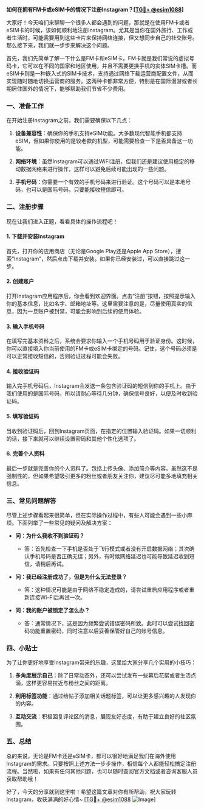 **如何在拥有FM卡或eSIM卡的情况下注册Instagram？[[TG💪+ @esim1088](https://t.me/s/esim1088)]**

大家好！今天咱们来聊聊一个很多人都会遇到的问题，那就是在使用FM卡或者eSIM卡的时候，该如何顺利地注册Instagram。尤其是当你在国外旅行、工作或者生活时，可能需要用到这些卡片来保持网络连接，但又想同步自己的社交账号。那么接下来，我们就一步步来解决这个问题。

首先，我们先简单了解一下什么是FM卡和eSIM卡。FM卡就是我们常说的虚拟号码卡，它可以在不同的国家和地区使用，并且不需要更换手机的实体SIM卡槽。而eSIM卡则是一种嵌入式的SIM卡技术，支持通过网络下载运营商配置文件，从而实现随时随地切换运营商的服务。这两种卡都非常方便，特别是在国际漫游或者长期居住国外的情况下，能够帮助我们节省不少费用。

### **一、准备工作**

在开始注册Instagram之前，我们需要确保以下几点：

1. **设备兼容性**：确保你的手机支持eSIM功能。大多数现代智能手机都支持eSIM，但如果你使用的是较老款的机型，可能需要检查一下是否具备这一功能。
   
2. **网络环境**：虽然Instagram可以通过WiFi注册，但我们还是建议使用稳定的移动数据网络来进行操作，这样可以避免后续可能出现的一些问题。

3. **手机号码**：你需要一个有效的手机号码来进行验证。这个号码可以是本地号码，也可以是国际号码，只要能接收短信即可。

### **二、注册步骤**

现在让我们进入正题，看看具体的操作流程吧！

#### **1. 下载并安装Instagram**

首先，打开你的应用商店（无论是Google Play还是Apple App Store），搜索“Instagram”，然后点击下载并安装。如果你已经安装过，可以直接跳过这一步。

#### **2. 创建账户**

打开Instagram应用程序后，你会看到欢迎界面。点击“注册”按钮，按照提示输入你的基本信息，比如名字、邮箱地址等。这里需要注意的是，尽量使用真实的信息，因为一旦账户被封禁，可能会影响到后续的使用体验。

#### **3. 输入手机号码**

在填写完基本资料之后，系统会要求你输入一个手机号码用于验证身份。这时候，你可以直接填入你当前使用的FM卡或eSIM卡绑定的号码。记住，这个号码必须是可以正常接收短信的，否则验证过程可能会失败。

#### **4. 接收验证码**

输入完手机号码后，Instagram会发送一条包含验证码的短信到你的手机上。由于我们使用的是国际号码，所以请耐心等待几分钟，确保信号良好，以便及时收到验证码。

#### **5. 填写验证码**

当收到验证码后，回到Instagram页面，在指定的位置输入验证码。如果一切顺利的话，接下来就可以继续设置密码和其他个性化选项了。

#### **6. 完善个人资料**

最后一步就是完善你的个人资料了。包括上传头像、添加简介等内容。虽然这不是强制性的，但如果希望吸引更多的粉丝或者朋友关注你，建议尽可能多地填充相关信息。

### **三、常见问题解答**

尽管上述步骤看起来很简单，但在实际操作过程中，有些人可能会遇到一些小麻烦。下面列举了一些常见的疑问及解决方案：

- **问：为什么我收不到验证码？**
  - 答：首先检查一下手机是否处于飞行模式或者没有开启数据网络；其次确认手机号码是否正确无误；另外，有时候网络延迟也可能导致延迟收到短信，请稍后再试。

- **问：我已经注册成功了，但是为什么无法登录？**
  - 答：这种情况可能是由于网络不稳定造成的，请尝试重启应用程序或者重新连接Wi-Fi后再试一次。

- **问：我的账户被锁定了怎么办？**
  - 答：通常情况下，这是因为频繁尝试错误密码所致。此时可以尝试找回密码功能重置密码，同时注意以后妥善保管好自己的账号信息。

### **四、小贴士**

为了让你更好地享受Instagram带来的乐趣，这里给大家分享几个实用的小技巧：

1. **多角度展示自己**：除了日常动态外，还可以尝试发布一些幕后花絮或者生活点滴，这样更容易拉近与粉丝之间的距离。
   
2. **利用标签功能**：通过给帖子添加相关话题标签，可以让更多感兴趣的人发现你的内容。
   
3. **互动交流**：积极回复评论区的消息，展现友好态度，有助于建立良好的社区氛围。

### **五、总结**

总的来说，无论是FM卡还是eSIM卡，都可以很好地满足我们在海外使用Instagram的需求。只要按照上述方法一步步操作，相信每个人都能轻松搞定注册流程。当然啦，如果有任何其他问题，也可以随时查阅官方文档或者咨询客服人员获取帮助哦！

好了，今天的分享就到这里啦！希望这篇文章对你有所帮助，祝大家玩转Instagram，收获满满的好心情~ [[TG💪+ @esim1088](https://t.me/s/esim1088) ![Image](https://i.postimg.cc/4NQfJmqS/Snipaste-2025-05-13-00-14-12.png)]
